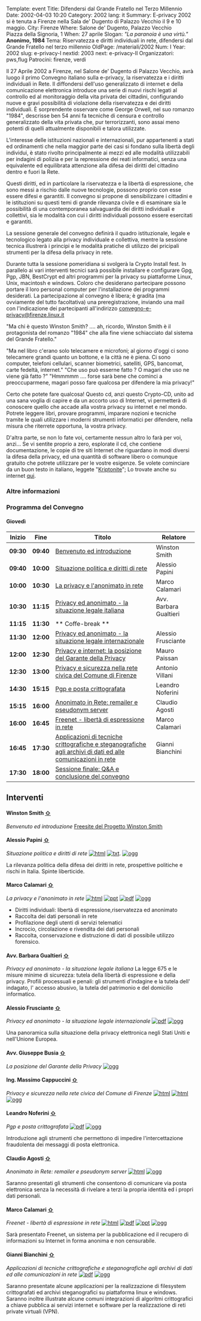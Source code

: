 Template: event
Title: Difendersi dal Grande Fratello nel Terzo Millennio
Date: 2002-04-03 10:20
Category: 2002
lang: it
Summary: E-privacy 2002 si è tenuta a
         Firenze nella Sala de' Dugento di Palazzo Vecchio
         il 9 e 10 maggio.
City: Firenze
Where: Salone de' Dugento, Palazzo Vecchio<br/>Piazza della Signoria, 1
When: 27 aprile
Slogan: <i>"La paranoia è una virtù."</i><br><b>Anonimo, 1984</b>
Tema: Riservatezza e diritti individuali in rete, difendersi dal Grande Fratello nel terzo millennio
OldPage: /materiali/2002
Num: I
Year: 2002
slug: e-privacy-I
nextid: 2003
next: e-privacy-II
Organizzatori: pws,flug
Patrocini: firenze, verdi


Il 27 Aprile 2002 a Firenze, nel Salone de' Dugento di Palazzo Vecchio, avrà luogo il primo
Convegno italiano sulla e-privacy, la riservatezza e i diritti individuali in Rete.
Il diffondersi dell'uso generalizzato di internet e della comunicazione elettronica introduce
una serie di nuovi rischi legati al controllo ed al monitoraggio della vita privata dei cittadini,
configurando nuove e gravi possibilità di violazione della riservatezza e dei diritti individuali.
È sorprendente osservare come George Orwell, nel suo romanzo "1984", descrisse ben 54 anni fa
tecniche di censura e controllo generalizzato della vita privata che, pur terrorizzanti, sono
assai meno potenti di quelli attualmente disponibili e talora
utilizzate.

L'interesse delle istituzioni nazionali e internazionali, pur appartenenti a stati ed ordinamenti
che nella maggior parte dei casi si fondano sulla libertà degli individui, è stato rivolto
principalmente ai mezzi ed alle modalità utilizzabili per indagini di polizia e per la
repressione dei reati informatici, senza una equivalente ed equilibrata attenzione alla
difesa dei diritti del cittadino dentro e fuori la Rete.

Questi diritti, ed in particolare la riservatezza e la libertà di espressione, che sono
messi a rischio dalle nuove tecnologie, possono proprio con esse essere difesi e garantiti.
Il convegno si propone di sensibilizzare i cittadini e le istituzioni su questi temi di
grande rilevanza civile e di esaminare sia le possibilità di una contemporanea salvaguardia
dei diritti individuali e collettivi, sia le modalità con cui i diritti individuali possono
essere esercitati e garantiti.

La sessione generale del convegno definirà il quadro istituzionale, legale e tecnologico
legato alla privacy individuale e collettiva, mentre la sessione tecnica illustrerà i
principi e le modalità pratiche di utilizzo dei pricipali strumenti per la difesa della
privacy in rete.

Durante tutta la sessione pomeridiana si svolgerà la Crypto Install fest.
In parallelo ai vari interventi tecnici sarà possibile installare e configurare Gpg,
Pgp, JBN, BestCrypt ed altri programmi per la privacy su piattaforme Linux, Unix, macintosh e windows.
Coloro che desiderano partecipare possono portare il loro personal computer per
l'installazione dei programmi desiderati.
La partecipazione al convegno è libera; è gradita (ma ovviamente del tutto facoltativa)
una preregistrazione, inviando una mail con l'indicazione dei partecipanti all'indirizzo
convegno-e-privacy@firenze.linux.it

"Ma chi è questo Winston Smith? .... ah, ricordo, Winston Smith è il
protagonista del romanzo "1984" che alla fine viene schiacciato dal
sistema del Grande Fratello."

"Ma nel libro c'erano solo telecamere e microfoni; al giorno d'oggi ci sono telecamere grandi
quanto un bottone, e la città ne è piena. Ci sono computer, telefoni cellulari, scanner
biometrici, satelliti, GPS, bancomat, carte fedeltà, internet."
"Che uso può esserne fatto ? O magari che uso ne viene già fatto ?"
"Hmmmmm .... forse sarà bene che cominci a preoccuparmene, magari posso fare qualcosa per
difendere la mia privacy!"

Certo che potete fare qualcosa! Questo cd, anzi questo Crypto-CD, unito ad una sana voglia
di capire e da un accorto uso di Internet, vi permetterà di conoscere quello che accade alla
vostra privacy su internet e nel mondo.
Potrete leggere libri, provare programmi, imparare nozioni e tecniche tramite le quali
utilizzare i moderni strumenti informatici per difendere, nella misura che riterrete
opportuna, la vostra privacy.

D'altra parte, se non lo fate voi, certamente nessun altro lo farà per voi, anzi...
Se vi sentite proprio a zero, esplorate il cd, che contiene documentazione, le copie di tre
siti Internet che riguardano in modi diversi la difesa della privacy, ed una quantità di
software libero o comunque gratuito che potrete utilizzare per le vostre esigenze.
Se volete cominciare da un buon testo in italiano, leggete "[Kriptonite](./documenti/Kriptonite_libro.pdf)";
Lo trovate anche su internet [qui](http://www.kyuzz.org/anon/aggiorna.html).

### Altre informazioni

### <a name="programma"></a>Programma del Convegno

#### <a name="day"></a>Giovedì

**Inizio** | **Fine** | **Titolo** | **Relatore**
--- | --- | --- | ---
**09:30** | **09:40** | [Benvenuto ed introduzione](#i1) | Winston Smith
**09:40** | **10:00** | [Situazione politica e diritti di rete](#i2) | Alessio Papini
**10:00** | **10:30** | [La privacy e l'anonimato in rete](#i3) | Marco Calamari
**10:30** | **11:15** | [Privacy ed anonimato - la situazione legale italiana](#i4) | Avv. Barbara Gualtieri
**11:15** | **11:30** | ** Coffe-break **
**11:30** | **12:00** | [Privacy ed anonimato - la situazione legale internazionale](#i5) | Alessio Frusciante
**12:00** | **12:30** | [Privacy e internet: la posizione del Garante della Privacy](#i6) | Mauro Paissan
**12:30** | **13:00** | [Privacy e sicurezza nella rete civica del Comune di Firenze](#i7) | Antonio Villani
**14:30** | **15:15** | [Pgp e posta crittografata](#i8) | Leandro Noferini
**15:15** | **16:00** | [Anonimato in Rete: remailer e pseudonym server](#i9) | Claudio Agosti
**16:00** | **16:45** | [Freenet - libertà di espressione in rete](#i10) | Marco Calamari
**16:45** | **17:30** | [Applicazioni di tecniche crittografiche e steganografiche agli archivi di dati ed alle comunicazioni in rete](#i11) | Gianni Bianchini
**17:30** | **18:00** | [Sessione finale: Q&amp;A e conclusione del convegno](#i12)


## <a name="interventi"></a>Interventi

#### <a name="i1"></a>Winston Smith [⇧](#day)
_Benvenuto ed introduzione_
[Freesite del Progetto Winston Smith](http://pws.winstonsmith.org)

#### <a name="i2"></a>Alessio Papini [⇧](#day)
_Situazione politica e diritti di rete_
[![html]({static}/images/icon/pdf.png)](http://urna.winstonsmith.info/materiali/2002/atti/Situazione_politica_e_diritti_individuali_su_Internet.html)
[![txt]({static}/images/icon/pdf.png)](http://urna.winstonsmith.info/materiali/2002/atti/Situazione_politica_e_diritti_individuali_su_Internet.txt).
[![ogg]({static}/images/icon/sound.png)](http://urna.winstonsmith.info/materiali/2002/atti/audio/introduzione-q0.ogg)

La rilevanza politica della difesa dei diritti in rete,
prospettive politiche e rischi in Italia. Spinte liberticide.

#### <a name="i3"></a>Marco Calamari [⇧](#day)
_La privacy e l'anonimato in rete_
[![html]({static}/images/icon/presentation.png)](http://urna.winstonsmith.info/materiali/2002/atti/Privacy_ed_anonimato_in_rete_10/index.htm)
[![ppt]({static}/images/icon/presentation.png)](http://urna.winstonsmith.info/materiali/2002/atti/Privacy_ed_anonimato_in_rete_10.ppt)
[![pdf]({static}/images/icon/pdf.png)](http://urna.winstonsmith.info/materiali/2002/atti/Privacy_ed_anonimato_in_rete_10.pdf)
[![ogg]({static}/images/icon/sound.png)](http://urna.winstonsmith.info/materiali/2002/atti/audio/privacy-ed-anonimato-q0.ogg)

- Diritti individuali: libertà di espressione,riservatezza ed anonimato
- Raccolta dei dati personali in rete
- Profilazione degli utenti di servizi telematici
- Incrocio, circolazione e rivendita dei dati personali
- Raccolta, conservazione e distruzione di dati di possibile utilizzo forensico.

#### <a name="i4"></a>Avv. Barbara Gualtieri [⇧](#day)
_Privacy ed anonimato - la situazione legale italiana_
La legge 675 e le misure minime di sicurezza: tutela della libertà di espressione e della privacy.
Profili processuali e penali: gli strumenti d'indagine e la tutela dell' indagato,
l' accesso abusivo, la tutela del patrimonio e del domicilio informatico.

#### <a name="i5"></a>Alessio Frusciante [⇧](#day)
_Privacy ed anonimato - la situazione legale internazionale_
[![pdf]({static}/images/icon/presentation.png)](http://urna.winstonsmith.info/materiali/2002/atti/situazione_internazionale/privacy.pdf)
[![ogg]({static}/images/icon/sound.png)](http://urna.winstonsmith.info/materiali/2002/atti/audio/situazione-internazionale-q0.ogg)

Una panoramica sulla situazione della privacy elettronica negli Stati Uniti e nell'Unione Europea.

#### <a name="i6"></a>Avv. Giuseppe Busia [⇧](#day)
_La posizione del Garante della Privacy_
[![ogg]({static}/images/icon/sound.png)](http://urna.winstonsmith.info/materiali/2002/atti/audio/posizione-garante-q0.ogg)

#### <a name="i7"></a>Ing. Massimo Cappuccini [⇧](#day)
_Privacy e sicurezza nella rete civica del Comune di Firenze_
[![html]({static}/images/icon/presentation.png)](http://urna.winstonsmith.info/materiali/2002/atti/Privacy_e_sicurezza_nella_rete_civica_del_Comune/index.htm)
[![html]({static}/images/icon/presentation.png)](http://urna.winstonsmith.info/materiali/2002/atti/Privacy_e_sicurezza_nella_rete_civica_del_Comune/Privacy_e_sicurezza_nella_rete_civica_del_Comune.ppt)
[![ogg]({static}/images/icon/sound.png)](http://urna.winstonsmith.info/materiali/2002/atti/audio/comune-firenze-q0.ogg)

#### <a name="i8"></a>Leandro Noferini [⇧](#day)
_Pgp e posta crittografata_
[![pdf]({static}/images/icon/presentation.png)](http://urna.winstonsmith.info/materiali/2002/atti/pgp-privacy.pdf)
[![ogg]({static}/images/icon/sound.png)](http://urna.winstonsmith.info/materiali/2002/atti/audio/gnupg-q0.ogg)

Introduzione agli strumenti che permettono di impedire l'intercettazione
fraudolenta dei messaggi di posta elettronica.

#### <a name="i9"></a>Claudio Agosti [⇧](#day)
_Anonimato in Rete: remailer e pseudonym server_
[![html]({static}/images/icon/presentation.png)](http://urna.winstonsmith.info/materiali/2002/atti/remailer/Start.html)
[![ogg]({static}/images/icon/sound.png)](http://urna.winstonsmith.info/materiali/2002/atti/audio/anonymous-remailer-q0.ogg)

Saranno presentati gli strumenti che consentono di comunicare via posta
elettronica senza la necessità di rivelare a terzi la propria identità
ed i propri dati personali.

#### <a name="i10"></a>Marco Calamari [⇧](#day)
_Freenet - libertà di espressione in rete_
[![html]({static}/images/icon/presentation.png)](http://urna.winstonsmith.info/materiali/2002/atti/Freenet_un_cammino_di_liberta_10/index.htm)
[![pdf]({static}/images/icon/presentation.png)](http://urna.winstonsmith.info/materiali/2002/atti/Freenet_un_cammino_di_liberta_10.pdf)
[![ppt]({static}/images/icon/presentation.png)](http://urna.winstonsmith.info/materiali/2002/atti/Freenet_un_cammino_di_liberta_10.ppt)
[![ogg]({static}/images/icon/sound.png)](http://urna.winstonsmith.info/materiali/2002/atti/audio/freenet-q0.ogg)

Sarà presentato Freenet, un sistema per la pubblicazione ed il recupero
di informazioni su Internet in forma anonima e non censurabile.

#### <a name="i11"></a>Gianni Bianchini [⇧](#day)
_Applicazioni di tecniche crittografiche e steganografiche agli archivi di dati ed alle comunicazioni in rete_
[![pdf]({static}/images/icon/presentation.png)](http://urna.winstonsmith.info/materiali/2002/atti/applicazioni_di_crittografia/crypto.pdf)
[![ogg]({static}/images/icon/sound.png)](http://urna.winstonsmith.info/materiali/2002/atti/audio/cryptostegovpn-q0.ogg)

Saranno presentate alcune applicazioni per la realizzazione di filesystem
crittografati ed archivi steganografici su piattaforma linux e windows.
Saranno inoltre illustrate alcune comuni integrazioni di algoritmi
crittografici a chiave pubblica ai servizi internet e software per la
realizzazione di reti private virtuali (VPN).

